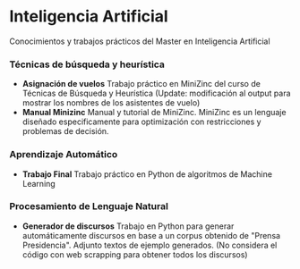 # Inteligencia Artificial
Conocimientos y trabajos prácticos del Master en Inteligencia Artificial

### Técnicas de búsqueda y heurística 
* **Asignación de vuelos** Trabajo práctico en MiniZinc del curso de Técnicas de Búsqueda y Heurística 
(Update: modificación al output para mostrar los nombres de los asistentes de vuelo)
* **Manual Minizinc** Manual y tutorial de MiniZinc. MiniZinc es un lenguaje diseñado especificamente para optimización con restricciones y problemas de decisión.

### Aprendizaje Automático
* **Trabajo Final** Trabajo práctico en Python de algoritmos de Machine Learning

### Procesamiento de Lenguaje Natural
* **Generador de discursos** Trabajo en Python para generar automáticamente discursos en base a un corpus obtenido de "Prensa Presidencia". Adjunto textos de ejemplo generados.
(No considera el código con web scrapping para obtener todos los discursos)
